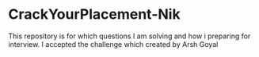 # CrackYourPlacement-Nik
This repository is for which questions I am solving and how i preparing for interview. I accepted the challenge which created by Arsh Goyal
